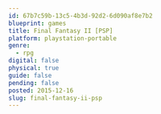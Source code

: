 ```yaml
---
id: 67b7c59b-13c5-4b3d-92d2-6d090af8e7b2
blueprint: games
title: Final Fantasy II [PSP]
platform: playstation-portable
genre:
  - rpg
digital: false
physical: true
guide: false
pending: false
posted: 2015-12-16
slug: final-fantasy-ii-psp
---
```

